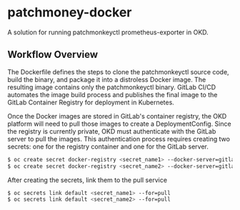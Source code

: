 # patchmoney-docker

A solution for running patchmonkeyctl prometheus-exporter in OKD. 

## Workflow Overview
The Dockerfile defines the steps to clone the patchmonkeyctl source code, build the binary, and package it into a distroless Docker image. The resulting image contains only the patchmonkeyctl binary. GitLab CI/CD automates the image build process and publishes the final image to the GitLab Container Registry for deployment in Kubernetes.

Once the Docker images are stored in GitLab's container registry, the OKD platform will need to pull those images to create a DeploymentConfig. Since the registry is currently private, OKD must authenticate with the GitLab server to pull the images. This authentication process requires creating two secrets: one for the registry container and one for the GitLab server.

```bash
$ oc create secret docker-registry <secret_name1> --docker-server=gitlab-registry.oit.duke.edu --docker-username=<gitlab_uname> --docker-password=<gitlab_user_pwd>
$ oc create secret docker-registry <secret_name2> --docker-server=gitlab.oit.duke.edu --docker-username=<gitlab_uname> --docker-password=<gitlab_user_pwd>
```

After creating the secrets, link them to the pull service

```bash
$ oc secrets link default <secret_name1> --for=pull
$ oc secrets link default <secret_name2> --for=pull
```